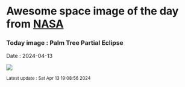 
# Awesome space image of the day from [NASA](https://api.nasa.gov/)

### Today image : Palm Tree Partial Eclipse
Date : 2024-04-13

![](https://apod.nasa.gov/apod/image/2404/pinholepalm1024.png)

<small>Latest update : Sat Apr 13 19:08:56 2024</small>
        